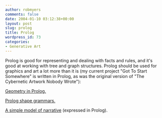 ```yaml
---
author: robmyers
comments: false
date: 2004-01-10 03:12:38+00:00
layout: post
slug: prolog
title: Prolog
wordpress_id: 73
categories:
- Generative Art
---
```


Prolog is good for representing and dealing with facts and rules, and it's good at working with tree and graph structures. Prolog should be used for graphics and art a lot more than it is (my current project "Got To Start Somewhere" is written in Prolog, as was the original version of "The Cybernetic Artwork Nobody Wrote"):  
  
[Geometry in Prolog.](http://www.ecse.rpi.edu/Homepages/wrf/research/Scanned_papers/44.pdf)   
  
[Prolog shape grammars.](http://www.nist.gov/msidlibrary/doc/chase96a/acadia.pdf)   
  
[A simple model of narrative](http://www.cs.cmu.edu/afs/cs/user/michaelm/www/nidocs/Lang.pdf) (expressed in Prolog).

  


